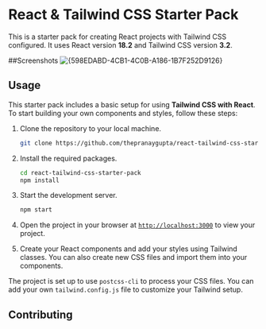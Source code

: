 # React & Tailwind CSS Starter Pack

This is a starter pack for creating React projects with Tailwind CSS configured. It uses React version **18.2** and Tailwind CSS version **3.2**.

##Screenshots
![{598EDABD-4CB1-4C0B-A186-1B7F252D9126}](https://github.com/user-attachments/assets/9b907116-03d5-4ecd-9bca-9b62750a744c)

## Usage

This starter pack includes a basic setup for using **Tailwind CSS with React**. To start building your own components and styles, follow these steps:

1. Clone the repository to your local machine.
    ```sh
    git clone https://github.com/thepranaygupta/react-tailwind-css-starter-pack.git
    ```

1. Install the required packages.
    ```sh
    cd react-tailwind-css-starter-pack
    npm install
    ```

1. Start the development server.
    ```sh
    npm start
    ```
1. Open the project in your browser at [`http://localhost:3000`](http://localhost:3000) to view your project.
1. Create your React components and add your styles using Tailwind classes. You can also create new CSS files and import them into your components.

The project is set up to use `postcss-cli` to process your CSS files. You can add your own `tailwind.config.js` file to customize your Tailwind setup.

## Contributing

